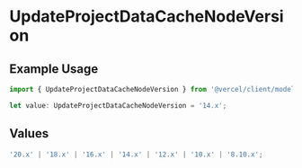 # UpdateProjectDataCacheNodeVersion

## Example Usage

```typescript
import { UpdateProjectDataCacheNodeVersion } from '@vercel/client/models/operations';

let value: UpdateProjectDataCacheNodeVersion = '14.x';
```

## Values

```typescript
'20.x' | '18.x' | '16.x' | '14.x' | '12.x' | '10.x' | '8.10.x';
```
